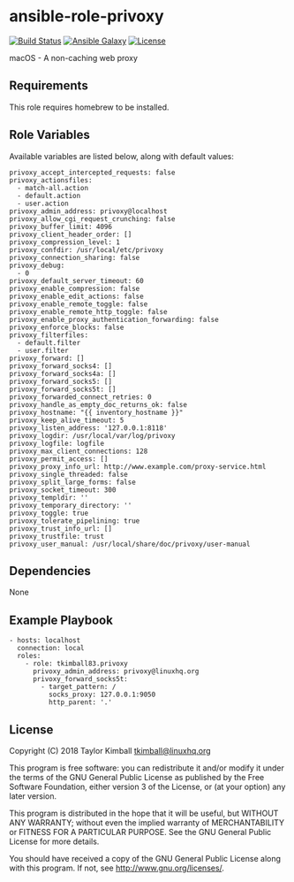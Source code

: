 # ansible-role-privoxy

[![Build Status](https://travis-ci.org/tkimball83/ansible-role-privoxy.svg?branch=master)](https://travis-ci.org/tkimball83/ansible-role-privoxy)
[![Ansible Galaxy](https://img.shields.io/badge/ansible--galaxy-privoxy-blue.svg?style=flat)](https://galaxy.ansible.com/tkimball83/privoxy)
[![License](https://img.shields.io/badge/license-GPLv3-brightgreen.svg?style=flat)](COPYING)

macOS - A non-caching web proxy

## Requirements

This role requires homebrew to be installed.

## Role Variables

Available variables are listed below, along with default values:

    privoxy_accept_intercepted_requests: false
    privoxy_actionsfiles:
      - match-all.action
      - default.action
      - user.action
    privoxy_admin_address: privoxy@localhost
    privoxy_allow_cgi_request_crunching: false
    privoxy_buffer_limit: 4096
    privoxy_client_header_order: []
    privoxy_compression_level: 1
    privoxy_confdir: /usr/local/etc/privoxy
    privoxy_connection_sharing: false
    privoxy_debug:
      - 0
    privoxy_default_server_timeout: 60
    privoxy_enable_compression: false
    privoxy_enable_edit_actions: false
    privoxy_enable_remote_toggle: false
    privoxy_enable_remote_http_toggle: false
    privoxy_enable_proxy_authentication_forwarding: false
    privoxy_enforce_blocks: false
    privoxy_filterfiles:
      - default.filter
      - user.filter
    privoxy_forward: []
    privoxy_forward_socks4: []
    privoxy_forward_socks4a: []
    privoxy_forward_socks5: []
    privoxy_forward_socks5t: []
    privoxy_forwarded_connect_retries: 0
    privoxy_handle_as_empty_doc_returns_ok: false
    privoxy_hostname: "{{ inventory_hostname }}"
    privoxy_keep_alive_timeout: 5
    privoxy_listen_address: '127.0.0.1:8118'
    privoxy_logdir: /usr/local/var/log/privoxy
    privoxy_logfile: logfile
    privoxy_max_client_connections: 128
    privoxy_permit_access: []
    privoxy_proxy_info_url: http://www.example.com/proxy-service.html
    privoxy_single_threaded: false
    privoxy_split_large_forms: false
    privoxy_socket_timeout: 300
    privoxy_templdir: ''
    privoxy_temporary_directory: ''
    privoxy_toggle: true
    privoxy_tolerate_pipelining: true
    privoxy_trust_info_url: []
    privoxy_trustfile: trust
    privoxy_user_manual: /usr/local/share/doc/privoxy/user-manual

## Dependencies

None

## Example Playbook

    - hosts: localhost
      connection: local
      roles:
        - role: tkimball83.privoxy
          privoxy_admin_address: privoxy@linuxhq.org
          privoxy_forward_socks5t:
            - target_pattern: /
              socks_proxy: 127.0.0.1:9050
              http_parent: '.'

## License

Copyright (C) 2018 Taylor Kimball <tkimball@linuxhq.org>

This program is free software: you can redistribute it and/or modify
it under the terms of the GNU General Public License as published by
the Free Software Foundation, either version 3 of the License, or
(at your option) any later version.

This program is distributed in the hope that it will be useful,
but WITHOUT ANY WARRANTY; without even the implied warranty of
MERCHANTABILITY or FITNESS FOR A PARTICULAR PURPOSE. See the
GNU General Public License for more details.

You should have received a copy of the GNU General Public License
along with this program. If not, see <http://www.gnu.org/licenses/>.
